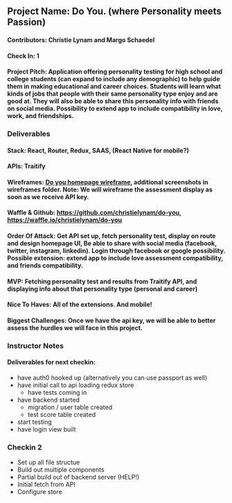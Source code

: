 ## Project Name: Do You. (where Personality meets Passion)

#### Contributors: Christie Lynam and Margo Schaedel

#### Check In: 1

#### Project Pitch: Application offering personality testing for high school and college students (can expand to include any demographic) to help guide them in making educational and career choices. Students will learn what kinds of jobs that people with their same personality type enjoy and are good at. They will also be able to share this personality info with friends on social media. Possibility to extend app to include compatibility in love, work, and friendships.

### Deliverables

#### Stack: React, Router, Redux, SAAS, (React Native for mobile?)

#### APIs: Traitify

#### Wireframes: [Do you homepage wireframe](https://www.dropbox.com/s/9jv1z6740j05de4/do-you-hompage.png?dl=0), additional screenshots in wireframes folder. Note: We will wireframe the assessment display as soon as we receive API key.

#### Waffle & Github: https://github.com/christielynam/do-you, https://waffle.io/christielynam/do-you

#### Order Of Attack: Get API set up, fetch personality test, display on route and design homepage UI, Be able to share with social media (facebook, twitter, instagram, linkedin). Login through facebook or google possibility. Possible extension: extend app to include love assessment compatibility, and friends compatibility.

#### MVP: Fetching personality test and results from Traitify API, and displaying info about that personality type (personal and career)

#### Nice To Haves: All of the extensions. And mobile!

#### Biggest Challenges: Once we have the api key, we will be able to better assess the hurdles we will face in this project.

### Instructor Notes

#### Deliverables for next checkin:

- have auth0 hooked up 
  (alternatively you can use passport as well)
- have initial call to api loading redux store 
  - have tests coming in 
- have backend started 
  - migration / user table created 
  - test score table created 
- start testing 
- have login view built

### Checkin 2

- Set up all file structue
- Build out multiple components
- Partial build out of backend server (HELP!)
- Initial fetch from API
- Configure store

